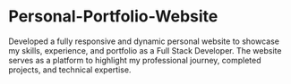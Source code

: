# Personal-Portfolio-Website
Developed a fully responsive and dynamic personal website to showcase my skills, experience, and portfolio as a Full Stack Developer. The website serves as a platform to highlight my professional journey, completed projects, and technical expertise.
